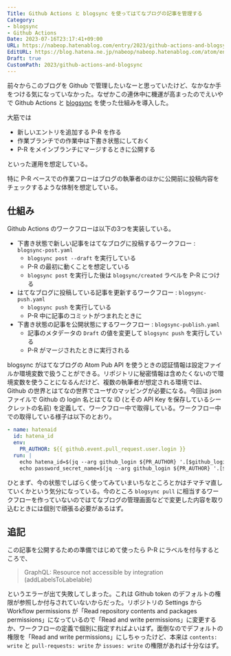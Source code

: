```yaml
---
Title: Github Actions と blogsync を使ってはてなブログの記事を管理する
Category:
- blogsync
- Github Actions
Date: 2023-07-16T23:17:41+09:00
URL: https://nabeop.hatenablog.com/entry/2023/github-actions-and-blogsync
EditURL: https://blog.hatena.ne.jp/nabeop/nabeop.hatenablog.com/atom/entry/820878482950392555
Draft: true
CustomPath: 2023/github-actions-and-blogsync
---
```


前々からこのブログを Github で管理したいなーと思っていたけど、なかなか手をつける気になっていなかった。なぜかこの連休中に機運が高まったのでえいやで Github Actions と [blogsync](https://github.com/x-motemen/blogsync) を使った仕組みを導入した。

大筋では

- 新しいエントリを追加する P-R を作る
- 作業ブランチでの作業中は下書き状態にしておく
- P-R をメインブランチにマージするときに公開する

といった運用を想定している。

特に P-R ベースでの作業フローはブログの執筆者のほかに公開前に投稿内容をチェックするような体制を想定している。

## 仕組み

Github Actions のワークフローは以下の3つを実装している。

- 下書き状態で新しい記事をはてなブログに投稿するワークフロー : `blogsync-post.yaml`
    - `blogsync post --draft` を実行している
    - P-R の最初に動くことを想定している
    - `blogsync post` を実行した後は `blogsync/created` ラベルを P-R につける
- はてなブログに投稿している記事を更新するワークフロー : `blogsync-push.yaml`
    - `blogsync push` を実行している
    - P-R 中に記事のコミットがつまれたときに
- 下書き状態の記事を公開状態にするワークフロー : `blogsync-publish.yaml`
    - 記事のメタデータの `Draft` の値を変更して `blogsync push` を実行している
    - P-R がマージされたときに実行される

blogsync がはてなブログの Atom Pub API を使うときの認証情報は設定ファイルか環境変数で扱うことができる。リポジトリに秘密情報は含めたくないので環境変数を使うことになるんだけど、複数の執筆者が想定される環境では、Github の世界とはてなの世界でユーザのマッピングが必要になる。今回は json ファイルで Github の login 名とはてな ID (とその API Key を保存しているシークレットの名前) を定義して、ワークフロー中で取得している。ワークフロー中での取得している様子は以下のとおり。

```yaml
- name: hatenaid
  id: hatena_id
  env:
    PR_AUTHOR: ${{ github.event.pull_request.user.login }}
  run: |
    echo hatena_id=$(jq --arg github_login ${PR_AUTHOR} '.[$github_login].hatena_id' map.json) | tr -d '"' >> $GITHUB_OUTPUT
    echo password_secret_name=$(jq --arg github_login ${PR_AUTHOR} '.[$github_login].password_secret_name' map.json) | tr -d '"' >> $GITHUB_OUTPUT
```

ひとまず、今の状態でしばらく使ってみていまいちなところとかはチマチマ直していくかという気分になっている。今のところ `blogsync pull` に相当するワークフローを作っていないのではてなブログの管理画面などで変更した内容を取り込むときには個別で頑張る必要があるはず。

## 追記

この記事を公開するための準備ではじめて使ったら P-R にラベルを付与するところで、

> GraphQL: Resource not accessible by integration (addLabelsToLabelable)

というエラーが出て失敗してしまった。これは Github token のデフォルトの権限が参照しか付与されていないからだった。リポジトリの Settings から Workflow permissions が「Read repository contents and packages permissions」になっているので「Read and write permissions」に変更するか、ワークフローの定義で個別に指定すればよいはず。面倒なのでデフォルトの権限を「Read and write permissions」にしちゃったけど、本来は `contents: write` と `pull-requests: write` か `issues: write` の権限があれば十分なはず。
